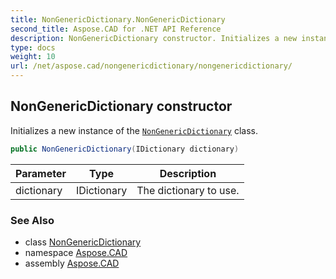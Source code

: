 ```yaml
---
title: NonGenericDictionary.NonGenericDictionary
second_title: Aspose.CAD for .NET API Reference
description: NonGenericDictionary constructor. Initializes a new instance of the NonGenericDictionary class
type: docs
weight: 10
url: /net/aspose.cad/nongenericdictionary/nongenericdictionary/
---
```

## NonGenericDictionary constructor

Initializes a new instance of the [`NonGenericDictionary`](../) class.

```csharp
public NonGenericDictionary(IDictionary dictionary)
```

| Parameter | Type | Description |
| --- | --- | --- |
| dictionary | IDictionary | The dictionary to use. |

### See Also

* class [NonGenericDictionary](../)
* namespace [Aspose.CAD](../../nongenericdictionary/)
* assembly [Aspose.CAD](../../../)


